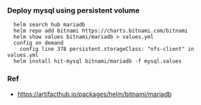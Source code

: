 ### Deploy mysql using persistent volume
```console
  helm search hub mariadb
  helm repo add bitnami https://charts.bitnami.com/bitnami
  helm show values bitnami/mariadb > values.yml
  config on demand
    config line 378 persistent.storageClass: "nfs-client" in values.yml   
  helm install hit-mysql bitnami/mariadb -f mysql.values
```
### Ref
- https://artifacthub.io/packages/helm/bitnami/mariadb